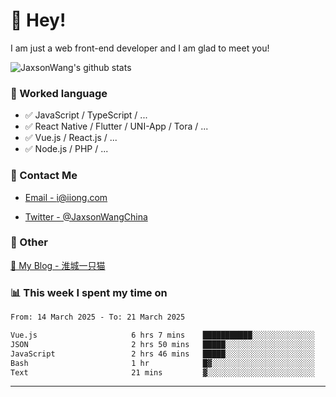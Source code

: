 # 👋 Hey!

I am just a web front-end developer and I am glad to meet you!

![JaxsonWang's github stats](https://github-readme-stats.vercel.app/api?username=JaxsonWang&&show_icons=true&&title_color=1abc9c&&icon_color=1abc9c)


### 📝 Worked language

- ✅ JavaScript / TypeScript / ...
- ✅ React Native / Flutter / UNI-App / Tora / ...
- ✅ Vue.js / React.js / ...
- ✅ Node.js / PHP / ...

### 📮 Contact Me

- [Email - i@iiong.com](mailto:i@iiong.com)

- [Twitter - @JaxsonWangChina](https://twitter.com/JaxsonWangChina)

### 🤪 Other

[📌 My Blog - 淮城一只猫](https://iiong.com)

### 📊 This week I spent my time on

<!--START_SECTION:waka-->

```txt
From: 14 March 2025 - To: 21 March 2025

Vue.js                     6 hrs 7 mins    ███████████░░░░░░░░░░░░░░   44.28 %
JSON                       2 hrs 50 mins   █████░░░░░░░░░░░░░░░░░░░░   20.48 %
JavaScript                 2 hrs 46 mins   █████░░░░░░░░░░░░░░░░░░░░   20.04 %
Bash                       1 hr            █▓░░░░░░░░░░░░░░░░░░░░░░░   07.31 %
Text                       21 mins         ▓░░░░░░░░░░░░░░░░░░░░░░░░   02.54 %
```

<!--END_SECTION:waka-->

---
